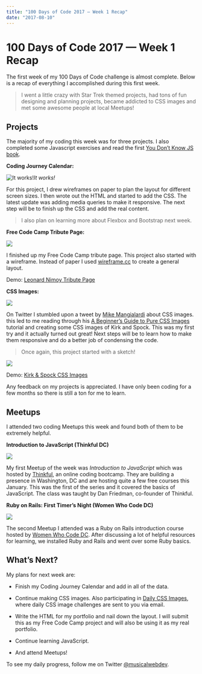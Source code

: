 ```yaml
---
title: "100 Days of Code 2017 — Week 1 Recap"
date: "2017-08-10"
---
```

# 100 Days of Code 2017 — Week 1 Recap



The first week of my 100 Days of Code challenge is almost complete. Below is a recap of everything I accomplished during this first week.
> I went a little crazy with Star Trek themed projects, had tons of fun designing and planning projects, became addicted to CSS images and met some awesome people at local Meetups!

## Projects

The majority of my coding this week was for three projects. I also completed some Javascript exercises and read the first [You Don’t Know JS book](https://github.com/getify/You-Dont-Know-JS/blob/master/up%20&%20going/README.md#you-dont-know-js-up--going).

**Coding Journey Calendar:**

![It works!](https://cdn-images-1.medium.com/max/2866/1*44AJE264w5pwKwZ6RdO3fg.gif)*It works!*

For this project, I drew wireframes on paper to plan the layout for different screen sizes. I then wrote out the HTML and started to add the CSS. The latest update was adding media queries to make it responsive. The next step will be to finish up the CSS and add the real content.
> I also plan on learning more about Flexbox and Bootstrap next week.

**Free Code Camp Tribute Page:**

![](https://cdn-images-1.medium.com/max/5728/1*cRIrwamzAzF5LXhXUJRhCA.png)

I finished up my Free Code Camp tribute page. This project also started with a wireframe. Instead of paper I used [wireframe.cc](https://wireframe.cc/) to create a general layout.

Demo: [Leonard Nimoy Tribute Page](https://brittanyrw.github.io/free-code-camp-tribute-page-v2/)

**CSS Images:**

![](https://cdn-images-1.medium.com/max/3712/1*4JXzrVOAaxAN8sVikaJrNA.png)

On Twitter I stumbled upon a tweet by [Mike Mangialardi](https://twitter.com/michaelmangial1) about CSS images. this led to me reading through his [A Beginner’s Guide to Pure CSS Images](http://codepen.io/mikemang/post/a-beginner-s-guide-to-pure-css-images) tutorial and creating some CSS images of Kirk and Spock. This was my first try and it actually turned out great! Next steps will be to learn how to make them responsive and do a better job of condensing the code.
> Once again, this project started with a sketch!

![](https://cdn-images-1.medium.com/max/2000/1*6vChwYPj1keG_dKPijUYSQ.jpeg)

Demo: [Kirk & Spock CSS Images](http://codepen.io/trekkiegirl/full/vgOeNP/)

Any feedback on my projects is appreciated. I have only been coding for a few months so there is still a ton for me to learn.

## Meetups

I attended two coding Meetups this week and found both of them to be extremely helpful.

**Introduction to JavaScript (Thinkful DC)**

![](https://cdn-images-1.medium.com/max/2044/1*ZleM-amz0m7HT8NtIsEPHQ.png)

My first Meetup of the week was *Introduction to JavaScript* which was hosted by [Thinkful](https://www.thinkful.com/), an online coding bootcamp. They are building a presence in Washington, DC and are hosting quite a few free courses this January. This was the first of the series and it covered the basics of JavaScript. The class was taught by Dan Friedman, co-founder of Thinkful.

**Ruby on Rails: First Timer’s Night (Women Who Code DC)**

![](https://cdn-images-1.medium.com/max/3172/1*YFGfhDmQ6GMKdXp6aNc77w.png)

The second Meetup I attended was a Ruby on Rails introduction course hosted by [Women Who Code DC](https://www.womenwhocode.com/dc). After discussing a lot of helpful resources for learning, we installed Ruby and Rails and went over some Ruby basics.

## What’s Next?

My plans for next week are:

* Finish my Coding Journey Calendar and add in all of the data.

* Continue making CSS images. Also participating in [Daily CSS Images](http://dailycssimages.com/), where daily CSS image challenges are sent to you via email.

* Write the HTML for my portfolio and nail down the layout. I will submit this as my Free Code Camp project and will also be using it as my real portfolio.

* Continue learning JavaScript.

* And attend Meetups!

To see my daily progress, follow me on Twitter [@musicalwebdev](https://twitter.com/musicalwebdev).
